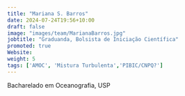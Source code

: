 ```yaml
---
title: "Mariana S. Barros"
date: 2024-07-24T19:56+10:00
draft: false
image: "images/team/MarianaBarros.jpg"
jobtitle: "Graduanda, Bolsista de Iniciação Científica"
promoted: true
Website: 
weight: 5
tags: ['AMOC', 'Mistura Turbulenta','PIBIC/CNPQ?']
---
```



Bacharelado em Oceanografia, USP                                          
